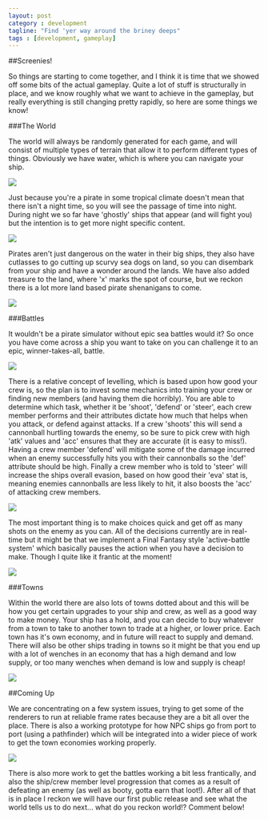 ```yaml
---
layout: post
category : development
tagline: "Find 'yer way around the briney deeps"
tags : [development, gameplay]
---
```


##Screenies!

So things are starting to come together, and I think it is time that we showed off some bits of the actual gameplay. Quite a lot of stuff is structurally in place, and we know roughly what we want to achieve in the gameplay, but really everything is still changing pretty rapidly, so here are some things we know!

###The World

The world will always be randomly generated for each game, and will consist of multiple types of terrain that allow it to perform different types of things. Obviously we have water, which is where you can navigate your ship.

<img src="{{ ASSET_PATH }}/assets/images/screens_july/world_map.png" class="img-responsive" />

Just because you're a pirate in some tropical climate doesn't mean that there isn't a night time, so you will see the passage of time into night. During night we so far have 'ghostly' ships that appear (and will fight you) but the intention is to get more night specific content.

<img src="{{ ASSET_PATH }}/assets/images/screens_july/world_map_night.png" class="img-responsive" />

Pirates aren't just dangerous on the water in their big ships, they also have cutlasses to go cutting up scurvy sea dogs on land, so you can disembark from your ship and have a wonder around the lands. We have also added treasure to the land, where 'x' marks the spot of course, but we reckon there is a lot more land based pirate shenanigans to come.

<img src="{{ ASSET_PATH }}/assets/images/screens_july/world_map_disembarked.png" class="img-responsive" />

###Battles

It wouldn't be a pirate simulator without epic sea battles would it? So once you have come across a ship you want to take on you can challenge it to an epic, winner-takes-all, battle.

<img src="{{ ASSET_PATH }}/assets/images/screens_july/battle.png" class="img-responsive" />

There is a relative concept of levelling, which is based upon how good your crew is, so the plan is to invest some mechanics into training your crew or finding new members (and having them die horribly). You are able to determine which task, whether it be 'shoot', 'defend' or 'steer', each crew member performs and their attributes dictate how much that helps when you attack, or defend against attacks. If a crew 'shoots' this will send a cannonball hurtling towards the enemy, so be sure to pick crew with high 'atk' values and 'acc' ensures that they are accurate (it is easy to miss!). Having a crew member 'defend' will mitigate some of the damage incurred when an enemy successfully hits you with their cannonballs so the 'def' attribute should be high. Finally a crew member who is told to 'steer' will increase the ships overall evasion, based on how good their 'eva' stat is, meaning enemies cannonballs are less likely to hit, it also boosts the 'acc' of attacking crew members.

<img src="{{ ASSET_PATH }}/assets/images/screens_july/battle_stats.png" class="img-responsive" />

The most important thing is to make choices quick and get off as many shots on the enemy as you can. All of the decisions currently are in real-time but it might be that we implement a Final Fantasy style 'active-battle system' which basically pauses the action when you have a decision to make. Though I quite like it frantic at the moment!

<img src="{{ ASSET_PATH }}/assets/images/screens_july/battle_shots.png" class="img-responsive" />

###Towns

Within the world there are also lots of towns dotted about and this will be how you get certain upgrades to your ship and crew, as well as a good way to make money. Your ship has a hold, and you can decide to buy whatever from a town to take to another town to trade at a higher, or lower price. Each town has it's own economy, and in future will react to supply and demand. There will also be other ships trading in towns so it might be that you end up with a lot of wenches in an economy that has a high demand and low supply, or too many wenches when demand is low and supply is cheap!

<img src="{{ ASSET_PATH }}/assets/images/screens_july/town.png" class="img-responsive" />

##Coming Up

We are concentrating on a few system issues, trying to get some of the renderers to run at reliable frame rates because they are a bit all over the place. There is also a working prototype for how NPC ships go from port to port (using a pathfinder) which will be integrated into a wider piece of work to get the town economies working properly.

<img src="{{ ASSET_PATH }}/assets/images/screens_july/path_finding.png" class="img-responsive" />

There is also more work to get the battles working a bit less frantically, and also the ship/crew member level progression that comes as a result of defeating an enemy (as well as booty, gotta earn that loot!). After all of that is in place I reckon we will have our first public release and see what the world tells us to do next... what do you reckon world!? Comment below!
